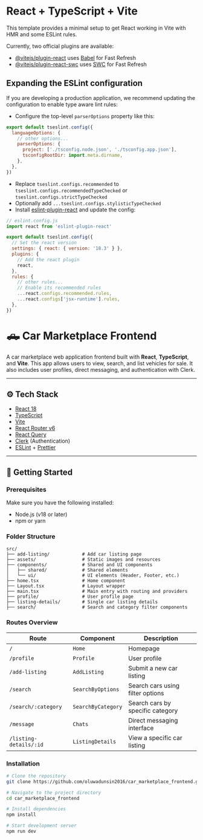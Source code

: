 # React + TypeScript + Vite

This template provides a minimal setup to get React working in Vite with HMR and some ESLint rules.

Currently, two official plugins are available:

- [@vitejs/plugin-react](https://github.com/vitejs/vite-plugin-react/blob/main/packages/plugin-react/README.md) uses [Babel](https://babeljs.io/) for Fast Refresh
- [@vitejs/plugin-react-swc](https://github.com/vitejs/vite-plugin-react-swc) uses [SWC](https://swc.rs/) for Fast Refresh

## Expanding the ESLint configuration

If you are developing a production application, we recommend updating the configuration to enable type aware lint rules:

- Configure the top-level `parserOptions` property like this:

```js
export default tseslint.config({
  languageOptions: {
    // other options...
    parserOptions: {
      project: ['./tsconfig.node.json', './tsconfig.app.json'],
      tsconfigRootDir: import.meta.dirname,
    },
  },
})
```

- Replace `tseslint.configs.recommended` to `tseslint.configs.recommendedTypeChecked` or `tseslint.configs.strictTypeChecked`
- Optionally add `...tseslint.configs.stylisticTypeChecked`
- Install [eslint-plugin-react](https://github.com/jsx-eslint/eslint-plugin-react) and update the config:

```js
// eslint.config.js
import react from 'eslint-plugin-react'

export default tseslint.config({
  // Set the react version
  settings: { react: { version: '18.3' } },
  plugins: {
    // Add the react plugin
    react,
  },
  rules: {
    // other rules...
    // Enable its recommended rules
    ...react.configs.recommended.rules,
    ...react.configs['jsx-runtime'].rules,
  },
})
```

# 🛻 Car Marketplace Frontend

A car marketplace web application frontend built with **React**, **TypeScript**, and **Vite**. This app allows users to view, search, and list vehicles for sale. It also includes user profiles, direct messaging, and authentication with Clerk.

---

## ⚙️ Tech Stack

- [React 18](https://reactjs.org/)
- [TypeScript](https://www.typescriptlang.org/)
- [Vite](https://vitejs.dev/)
- [React Router v6](https://reactrouter.com/en/main)
- [React Query](https://tanstack.com/query/latest)
- [Clerk](https://clerk.com/) (Authentication)
- [ESLint](https://eslint.org/) + [Prettier](https://prettier.io/)

---

## 🚀 Getting Started

### Prerequisites

Make sure you have the following installed:

- Node.js (v18 or later)
- npm or yarn

### Folder Structure
```
src/
├── add-listing/            # Add car listing page
├── assets/                 # Static images and resources
├── components/             # Shared and UI components
│   ├── shared/             # Shared elements
│   └── ui/                 # UI elements (Header, Footer, etc.)
├── home.tsx                # Home component
├── Layout.tsx              # Layout wrapper
├── main.tsx                # Main entry with routing and providers
├── profile/                # User profile page
├── listing-details/        # Single car listing details
├── search/                 # Search and category filter components
```

### Routes Overview

| Route                  | Component          | Description                      |
| ---------------------- | ------------------ | -------------------------------- |
| `/`                    | `Home`             | Homepage                         |
| `/profile`             | `Profile`          | User profile                     |
| `/add-listing`         | `AddListing`       | Submit a new car listing         |
| `/search`              | `SearchByOptions`  | Search cars using filter options |
| `/search/:category`    | `SearchByCategory` | Search cars by specific category |
| `/message`             | `Chats`            | Direct messaging interface       |
| `/listing-details/:id` | `ListingDetails`   | View a specific car listing      |

### Installation

```bash
# Clone the repository
git clone https://github.com/oluwadunsin2016/car_marketplace_frontend.git

# Navigate to the project directory
cd car_marketplace_frontend

# Install dependencies
npm install

# Start development server
npm run dev
